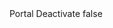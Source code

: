<?xml version="1.0" encoding="UTF-8"?>
<CustomMetadata xmlns="http://soap.sforce.com/2006/04/metadata">
    <label>Portal Deactivate</label>
    <protected>false</protected>
</CustomMetadata>

